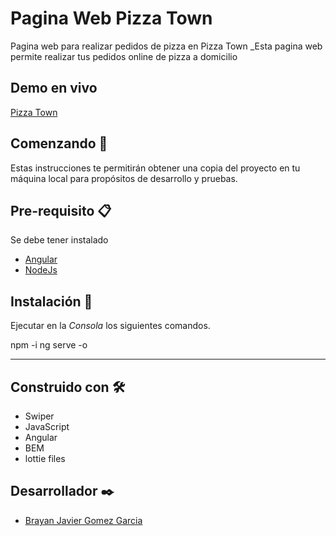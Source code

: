 # Pagina Web Pizza Town


Pagina web para realizar pedidos de pizza en Pizza Town
_Esta pagina web permite realizar tus pedidos online de pizza a domicilio

## Demo en vivo
[Pizza Town ](https://clinquant-horse-4200bf.netlify.app/home)

## Comenzando 🚀

Estas instrucciones te permitirán obtener una copia del proyecto en tu máquina local para propósitos de desarrollo y pruebas.

## Pre-requisito 📋

Se debe tener instalado
* [Angular](https://angular.io/)
* [NodeJs](https://nodejs.org/es/)

## Instalación 🔧

Ejecutar en la *Consola* los siguientes comandos.


npm -i
ng serve -o

---
## Construido con 🛠️
* Swiper
* JavaScript
* Angular
* BEM
* lottie files

## Desarrollador ✒️
* [Brayan Javier Gomez Garcia](https://www.linkedin.com/in/brayanjgomez/)
